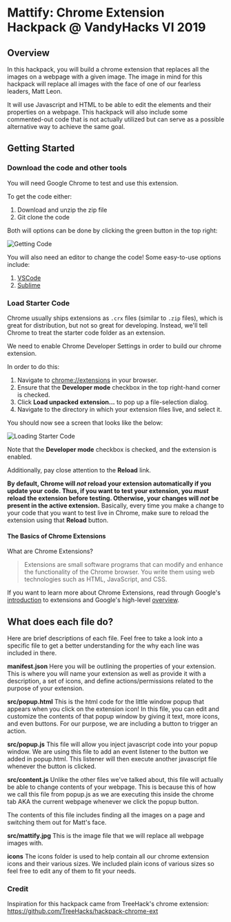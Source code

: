 # Mattify: Chrome Extension Hackpack @ VandyHacks VI 2019

## Overview

In this hackpack, you will build a chrome extension that replaces all the images on a webpage with a given image. The image in mind for this hackpack will replace all images with the face of one of our fearless leaders, Matt Leon.

It will use Javascript and HTML to be able to edit the elements and their properties on a webpage. This hackpack will also include some commented-out code that is not actually utilized but can serve as a possible alternative way to achieve the same goal.

## Getting Started

### Download the code and other tools

You will need Google Chrome to test and use this extension.

To get the code either:

1. Download and unzip the zip file
2. Git clone the code

Both will options can be done by clicking the green button in the top right:

![Getting Code](https://i.imgur.com/LOc3LBG.png)

You will also need an editor to change the code! Some easy-to-use options include:

1. <a href="https://code.visualstudio.com/">VSCode</a>
2. <a href="https://www.sublimetext.com/">Sublime</a>

### Load Starter Code

Chrome usually ships extensions as `.crx` files (similar to `.zip` files), which is great for distribution, but not so great for developing. Instead, we'll tell Chrome to treat the starter code folder as an extension.

We need to enable Chrome Developer Settings in order to build our chrome extension.

In order to do this:

1. Navigate to [chrome://extensions](chrome://extensions) in your browser.
2. Ensure that the **Developer mode** checkbox in the top right-hand corner is checked.
3. Click **Load unpacked extension...** to pop up a file-selection dialog.
4. Navigate to the directory in which your extension files live, and select it.

You should now see a screen that looks like the below:

![Loading Starter Code](https://i.imgur.com/Y7ARknT.png)

Note that the **Developer mode** checkbox is checked, and the extension is enabled.

Additionally, pay close attention to the **Reload** link.

**By default, Chrome will _not_ reload your extension automatically if you update your code. Thus, if you want to test your extension, you _must_ reload the extension before testing. Otherwise, your changes will _not_ be present in the active extension.** Basically, every time you make a change to your code that you want to test live in Chrome, make sure to reload the extension using that **Reload** button.

#### The Basics of Chrome Extensions

What are Chrome Extensions?

> Extensions are small software programs that can modify and enhance the functionality of the Chrome browser. You write them using web technologies such as HTML, JavaScript, and CSS.

If you want to learn more about Chrome Extensions, read through Google's [introduction](https://developer.chrome.com/extensions) to extensions and Google's high-level [overview](https://developer.chrome.com/extensions/overview).

## What does each file do?

Here are brief descriptions of each file. Feel free to take a look into a specific file to get a better understanding for the why each line was included in there.

**manifest.json**
Here you will be outlining the properties of your extension. This is where you will name your extension as well as provide it with a description, a set of icons, and define actions/permissions related to the purpose of your extension.

**src/popup.html**
This is the html code for the little window popup that appears when you click on the extension icon! In this file, you can edit and customize the contents of that popup window by giving it text, more icons, and even buttons. For our purpose, we are including a button to trigger an action.

**src/popup.js**
This file will allow you inject javascript code into your popup window. We are using this file to add an event listener to the button we added in popup.html. This listener will then execute another javascript file whenever the button is clicked.

**src/content.js**
Unlike the other files we've talked about, this file will actually be able to change contents of your webpage. This is because this of how we call this file from popup.js as we are executing this inside the chrome tab AKA the current webpage whenever we click the popup button.

The contents of this file includes finding all the images on a page and switching them out for Matt's face.

**src/mattify.jpg**
This is the image file that we will replace all webpage images with.

**icons**
The icons folder is used to help contain all our chrome extension icons and their various sizes. We included plain icons of various sizes so feel free to edit any of them to fit your needs.

### Credit

Inspiration for this hackpack came from TreeHack's chrome extension: https://github.com/TreeHacks/hackpack-chrome-ext
